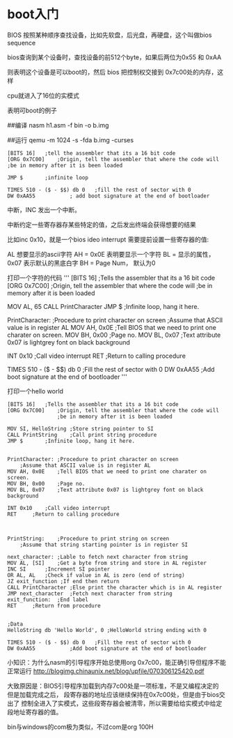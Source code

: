 boot入门
===

BIOS 按照某种顺序查找设备，比如先软盘，后光盘，再硬盘，这个叫做bios sequence

bios查询到某个设备时，查找设备的前512个byte，如果后两位为0x55 和 0xAA

则表明这个设备是可以boot的，然后 bios 把控制权交接到 0x7c00处的内存，这样

cpu就进入了16位的实模式

表明可boot的例子

##编译
nasm h1.asm -f bin -o b.img

##运行
qemu -m 1024 -s -fda b.img -curses 

```
[BITS 16]	;tell the assembler that its a 16 bit code
[ORG 0x7C00]	;Origin, tell the assembler that where the code will ;be in memory after it is been loaded

JMP $ 		;infinite loop

TIMES 510 - ($ - $$) db 0	;fill the rest of sector with 0
DW 0xAA55			; add boot signature at the end of bootloader
```

中断，INC  发出一个中断。

中断约定一些寄存器存某些特定的值，之后发出终端会获得想要的结果

比如inc 0x10，就是一个bios ideo interrupt
需要提前设置一些寄存器的值:

AL     想要显示的ascii字符
AH = 0x0E  表明要显示一个字符
BL = 显示的属性， 0x07 表示默认的黑底白字
BH = Page Num， 默认为0

打印一个字符的代码
'''
[BITS 16]	;Tells the assembler that its a 16 bit code
[ORG 0x7C00]	;Origin, tell the assembler that where the code will
	;be in memory after it is been loaded

MOV AL, 65
CALL PrintCharacter
JMP $ 		;Infinite loop, hang it here.


PrintCharacter:	;Procedure to print character on screen
	;Assume that ASCII value is in register AL
MOV AH, 0x0E	;Tell BIOS that we need to print one charater on screen.
MOV BH, 0x00	;Page no.
MOV BL, 0x07	;Text attribute 0x07 is lightgrey font on black background

INT 0x10	;Call video interrupt
RET		;Return to calling procedure

TIMES 510 - ($ - $$) db 0	;Fill the rest of sector with 0
DW 0xAA55			;Add boot signature at the end of bootloader
'''

打印一个hello world
```
[BITS 16]	;Tells the assembler that its a 16 bit code
[ORG 0x7C00]	;Origin, tell the assembler that where the code will
				;be in memory after it is been loaded

MOV SI, HelloString ;Store string pointer to SI
CALL PrintString	;Call print string procedure
JMP $ 		;Infinite loop, hang it here.


PrintCharacter:	;Procedure to print character on screen
	;Assume that ASCII value is in register AL
MOV AH, 0x0E	;Tell BIOS that we need to print one charater on screen.
MOV BH, 0x00	;Page no.
MOV BL, 0x07	;Text attribute 0x07 is lightgrey font on black background

INT 0x10	;Call video interrupt
RET		;Return to calling procedure



PrintString:	;Procedure to print string on screen
	;Assume that string starting pointer is in register SI

next_character:	;Lable to fetch next character from string
MOV AL, [SI]	;Get a byte from string and store in AL register
INC SI		;Increment SI pointer
OR AL, AL	;Check if value in AL is zero (end of string)
JZ exit_function ;If end then return
CALL PrintCharacter ;Else print the character which is in AL register
JMP next_character	;Fetch next character from string
exit_function:	;End label
RET		;Return from procedure


;Data
HelloString db 'Hello World', 0	;HelloWorld string ending with 0

TIMES 510 - ($ - $$) db 0	;Fill the rest of sector with 0
DW 0xAA55			;Add boot signature at the end of bootloader
```

小知识：为什么nasm的引导程序开始总使用org 0x7c00，能正确引导但程序不能正常运行
http://blogimg.chinaunix.net/blog/upfile/070306125420.pdf

大致原因是：BIOS引导程序加载到内存7c00处是一项标准，不是又编程决定的
但是加载完成之后， 段寄存器的地址应该继续保持在0x7c00处，但是由于bios交出了
控制全进入了实模式，这些段寄存器会被清零，所以需要给给实模式中给定段地址寄存器的值。

bin与windows的com极为类似，不过com是org 100H


